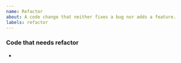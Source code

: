 ```yaml
---
name: Refactor
about: A code change that neither fixes a bug nor adds a feature.
labels: refactor
---
```


### Code that needs refactor

-
